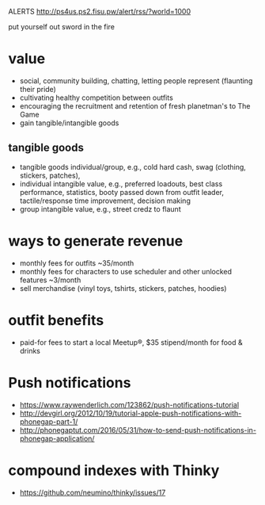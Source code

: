 ALERTS http://ps4us.ps2.fisu.pw/alert/rss/?world=1000

put yourself out
sword in the fire

# value
- social, community building, chatting, letting people represent (flaunting their pride)
- cultivating healthy competition between outfits
- encouraging the recruitment and retention of fresh planetman's to The Game
- gain tangible/intangible goods

## tangible goods
- tangible goods individual/group, e.g., cold hard cash, swag (clothing, stickers, patches), 
- individual intangible value, e.g., preferred loadouts, best class performance, statistics, booty passed down from outfit leader, tactile/response time improvement, decision making
- group intangible value, e.g., street credz to flaunt

# ways to generate revenue
- monthly fees for outfits ~35/month
- monthly fees for characters to use scheduler and other unlocked features ~3/month
- sell merchandise (vinyl toys, tshirts, stickers, patches, hoodies)

# outfit benefits
- paid-for fees to start a local Meetup®, $35 stipend/month for food & drinks

# Push notifications
- https://www.raywenderlich.com/123862/push-notifications-tutorial
- http://devgirl.org/2012/10/19/tutorial-apple-push-notifications-with-phonegap-part-1/
- http://phonegaptut.com/2016/05/31/how-to-send-push-notifications-in-phonegap-application/

# compound indexes with Thinky
- https://github.com/neumino/thinky/issues/17